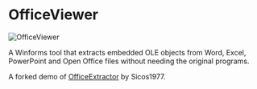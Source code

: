 # OfficeViewer

![OfficeViewer](https://user-images.githubusercontent.com/56180050/81488878-a42ca280-92a1-11ea-9887-e6231ea49083.png)

A Winforms tool that extracts embedded OLE objects from Word, Excel, PowerPoint and Open Office files without needing the original programs.

A forked demo of [OfficeExtractor](https://github.com/Sicos1977/OfficeExtractor) by Sicos1977.
